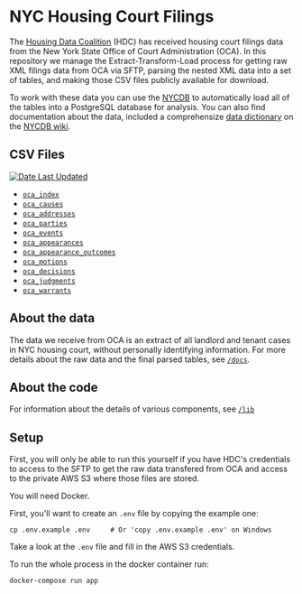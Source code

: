 # NYC Housing Court Filings

The [Housing Data Coalition](https://www.housingdatanyc.org/) (HDC) has received housing court filings data from the New York State Office of Court Administration (OCA). In this repository we manage the Extract-Transform-Load process for getting raw XML filings data from OCA via SFTP, parsing the nested XML data into a set of tables, and making those CSV files publicly available for download.

To work with these data you can use the [NYCDB](https://github.com/nycdb/nycdb) to automatically load all of the tables into a PostgreSQL database for analysis. You can also find documentation about the data, included a comprehensize [data dictionary](https://docs.google.com/spreadsheets/d/1GMDomQr8gEave6uLpLby9gQU0oMoGRL39kQdNbBJEqE) on the [NYCDB wiki](https://github.com/nycdb/nycdb/wiki/Dataset:-OCA-Housing-Court-Records).

## CSV Files

[![Date Last Updated](https://oca-data.s3.amazonaws.com/public/last-updated-shield.png)](https://oca-data.s3.amazonaws.com/public/last-updated-date.txt)

* [`oca_index`](https://s3.amazonaws.com/oca-data/public/oca_index.csv)
* [`oca_causes`](https://s3.amazonaws.com/oca-data/public/oca_causes.csv)
* [`oca_addresses`](https://s3.amazonaws.com/oca-data/public/oca_addresses.csv)
* [`oca_parties`](https://s3.amazonaws.com/oca-data/public/oca_parties.csv)
* [`oca_events`](https://s3.amazonaws.com/oca-data/public/oca_events.csv)
* [`oca_appearances`](https://s3.amazonaws.com/oca-data/public/oca_appearances.csv)
* [`oca_appearance_outcomes`](https://s3.amazonaws.com/oca-data/public/oca_appearance_outcomes.csv)
* [`oca_motions`](https://s3.amazonaws.com/oca-data/public/oca_motions.csv)
* [`oca_decisions`](https://s3.amazonaws.com/oca-data/public/oca_decisions.csv)
* [`oca_judgments`](https://s3.amazonaws.com/oca-data/public/oca_judgments.csv)
* [`oca_warrants`](https://s3.amazonaws.com/oca-data/public/oca_warrants.csv)


## About the data

The data we receive from OCA is an extract of all landlord and tenant cases in NYC housing court, without personally identifying information. For more details about the raw data and the final parsed tables, see [`/docs`](/docs).

## About the code

For information about the details of various components, see [`/lib`](/lib)

## Setup

First, you will only be able to run this yourself if you have HDC's credentials to access to the SFTP to get the raw data transfered from OCA and access to the private AWS S3 where those files are stored. 

You will need Docker.

First, you'll want to create an `.env` file by copying the example one:

```
cp .env.example .env     # Or 'copy .env.example .env' on Windows
```

Take a look at the `.env` file and fill in the AWS S3 credentials.


To run the whole process in the docker container run:

```
docker-compose run app
```

